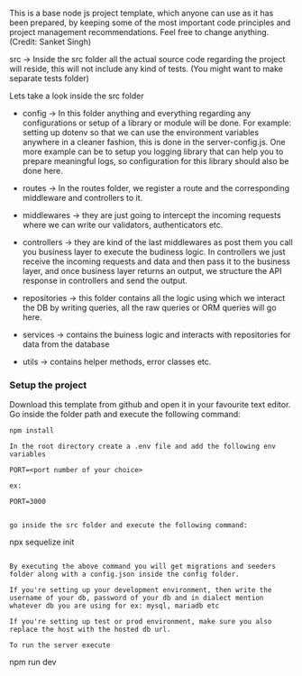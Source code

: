 This is a base node js project template, which anyone can use as it has been prepared, by keeping some of the most important code principles and project management recommendations. Feel free to change anything. (Credit: Sanket Singh)

src -> Inside the src folder all the actual source code regarding the project will reside, this will not include any kind of tests. (You might want to make separate tests folder)

Lets take a look inside the src folder

- config -> In this folder anything and everything regarding any configurations or setup of a library or module will be done. For example: setting up dotenv so that we can use the environment variables anywhere in a cleaner fashion, this is done in the server-config.js. One more example can be to setup you logging library that can help you to prepare meaningful logs, so configuration for this library should also be done here.

- routes -> In the routes folder, we register a route and the corresponding middleware and controllers to it.

- middlewares -> they are just going to intercept the incoming requests where we can write our validators, authenticators etc.

- controllers -> they are kind of the last middlewares as post them you call you business layer to execute the budiness logic. In controllers we just receive the incoming requests and data and then pass it to the business layer, and once business layer returns an output, we structure the API response in controllers and send the output.

- repositories -> this folder contains all the logic using which we interact the DB by writing queries, all the raw queries or ORM queries will go here.

- services -> contains the buiness logic and interacts with repositories for data from the database

- utils -> contains helper methods, error classes etc.

### Setup the project

Download this template from github and open it in your favourite text editor.
Go inside the folder path and execute the following command:

```
npm install
```

```
In the root directory create a .env file and add the following env variables
```

    PORT=<port number of your choice>

```
ex:
```

    PORT=3000

```

go inside the src folder and execute the following command:

```

npx sequelize init

```

By executing the above command you will get migrations and seeders folder along with a config.json inside the config folder.

If you're setting up your development environment, then write the username of your db, password of your db and in dialect mention whatever db you are using for ex: mysql, mariadb etc

If you're setting up test or prod environment, make sure you also replace the host with the hosted db url.

To run the server execute

```

npm run dev

```

```
